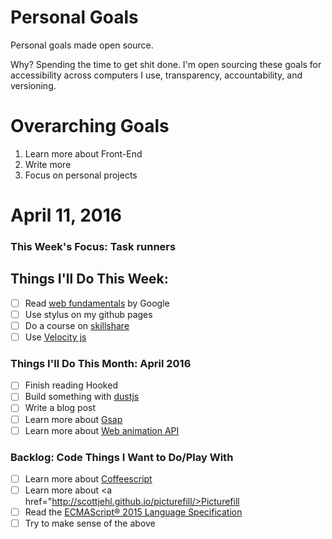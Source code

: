 Personal Goals
==============

Personal goals made open source.

Why? Spending the time to get shit done. I'm open sourcing these goals for accessibility across computers I use, transparency, accountability, and versioning.

# Overarching Goals
1. Learn more about Front-End
2. Write more
3. Focus on personal projects

# April 11, 2016

### This Week's Focus: Task runners

## Things I'll Do This Week:
- [ ] Read <a href="https://developers.google.com/web/fundamentals/">web fundamentals</a> by Google
- [ ] Use stylus on my github pages
- [ ] Do a course on <a href="https://www.skillshare.com/classes/design/Calligraphy-I-Writing-in-Classic-Modern-Script/581900124?via=search-layout-grid">skillshare</a>
- [ ] Use <a href="http://julian.com/research/velocity/">Velocity js</a>

### Things I'll Do This Month: April 2016
- [ ] Finish reading Hooked
- [ ] Build something with <a href="http://akdubya.github.io/dustjs/">dustjs</a>
- [ ] Write a blog post
- [ ] Learn more about <a href="http://greensock.com/gsap">Gsap</a>
- [ ] Learn more about <a href="https://w3c.github.io/web-animations/">Web animation API</a>

### Backlog: Code Things I Want to Do/Play With
- [ ] Learn more about <a href="http://coffeescript.org/">Coffeescript</a>
- [ ] Learn more about <a href="http://scottjehl.github.io/picturefill/>Picturefill</a>
- [ ] Read the <a href="http://www.ecma-international.org/ecma-262/6.0/">ECMAScript® 2015 Language Specification</a>
- [ ] Try to make sense of the above
